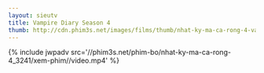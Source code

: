 ```yaml
---
layout: sieutv
title: Vampire Diary Season 4
thumb: http://cdn.phim3s.net/images/films/thumb/nhat-ky-ma-ca-rong-4-vampire-diary-season-4-2012.jpg
---
```

{% include jwpadv src='//phim3s.net/phim-bo/nhat-ky-ma-ca-rong-4_3241/xem-phim//video.mp4' %}